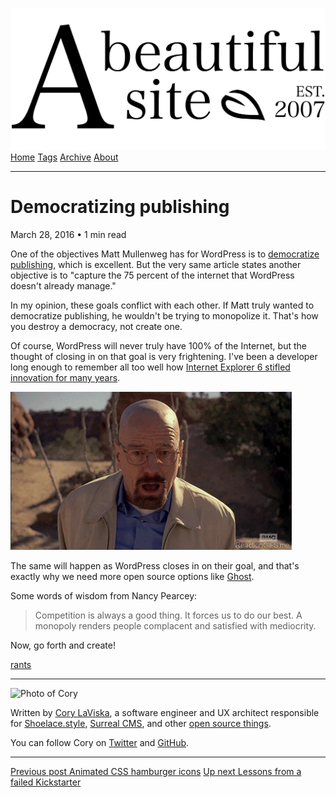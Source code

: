<a href="../../index.html" class="header-link"><img src="../../images/logos/wordmark.svg" alt="A Beautiful Site" class="wordmark" /></a> <a href="../../index.html" class="nav-item">Home</a> <a href="../../tags/index.html" class="nav-item">Tags</a> <a href="../index.html" class="nav-item">Archive</a> <a href="../../about/index.html" class="nav-item">About</a>

---

# Democratizing publishing

March 28, 2016 • 1 min read

One of the objectives Matt Mullenweg has for WordPress is to [democratize publishing](http://www.inc.com/glenn-leibowitz/meet-the-ceo-running-a-billion-dollar-company-with-no-offices-or-email.html), which is excellent. But the very same article states another objective is to "capture the 75 percent of the internet that WordPress doesn't already manage."

In my opinion, these goals conflict with each other. If Matt truly wanted to democratize publishing, he wouldn't be trying to monopolize it. That's how you destroy a democracy, not create one.

Of course, WordPress will never truly have 100% of the Internet, but the thought of closing in on that goal is very frightening. I've been a developer long enough to remember all too well how [Internet Explorer 6 stifled innovation for many years](http://mashable.com/2009/07/16/ie6-must-die/).

![Walter White Frightened](../../images/breaking-bad-frightened.gif)

The same will happen as WordPress closes in on their goal, and that's exactly why we need more open source options like [Ghost](https://ghost.org/).

Some words of wisdom from Nancy Pearcey:

> Competition is always a good thing. It forces us to do our best. A monopoly renders people complacent and satisfied with mediocrity.

Now, go forth and create!

<a href="../../tags/rants/index.html" class="post-tag">rants</a>

---

<img src="http://0.gravatar.com/avatar/bf1b3b95fd5b096a3592247c29667b33?s=512" alt="Photo of Cory" class="avatar avatar-small" />

Written by [Cory LaViska](../../index-4.html), a software engineer and UX architect responsible for [Shoelace.style](https://shoelace.style/), [Surreal CMS](https://www.surrealcms.com/), and other [open source things](https://github.com/claviska).

You can follow Cory on [Twitter](https://twitter.com/claviska) and [GitHub](https://github.com/claviska).

---

<a href="../animated-css-hamburger-icons/index.html" class="post-nav-previous"><span class="small">Previous post</span> Animated CSS hamburger icons</a> <a href="../lessons-from-a-failed-kickstarter/index.html" class="post-nav-next"><span class="small">Up next</span> Lessons from a failed Kickstarter</a>
